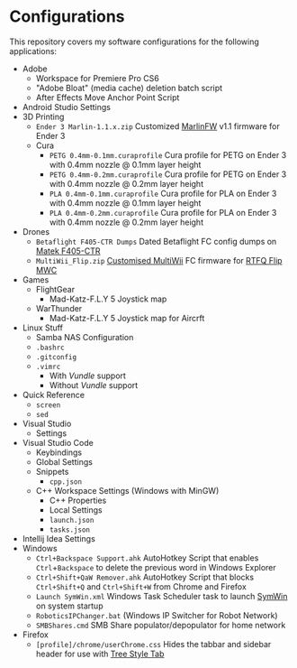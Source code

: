 # Configurations

This repository covers my software configurations for the following applications:

- Adobe
  - Workspace for Premiere Pro CS6
  - "Adobe Bloat" (media cache) deletion batch script
  - After Effects Move Anchor Point Script
- Android Studio Settings
- 3D Printing
  - `Ender 3 Marlin-1.1.x.zip` Customized [MarlinFW](www.marlinfw.org) v1.1 firmware for Ender 3
  - Cura
    - `PETG 0.4mm-0.1mm.curaprofile` Cura profile for PETG on Ender 3 with 0.4mm nozzle @ 0.1mm layer height
    - `PETG 0.4mm-0.2mm.curaprofile` Cura profile for PETG on Ender 3 with 0.4mm nozzle @ 0.2mm layer height
    - `PLA 0.4mm-0.1mm.curaprofile` Cura profile for PLA on Ender 3 with 0.4mm nozzle @ 0.1mm layer height
    - `PLA 0.4mm-0.2mm.curaprofile` Cura profile for PLA on Ender 3 with 0.4mm nozzle @ 0.2mm layer height
- Drones
  - `Betaflight F405-CTR Dumps` Dated Betaflight FC config dumps on [Matek F405-CTR](www.mateksys.com/?portfolio=f405-ctr)
  - `MultiWii_Flip.zip` [Customised MultiWii](www.multiwii.com/wiki/?title=Main_Page) FC firmware for [RTFQ Flip MWC](readytoflyquads.com/flip-mwc-flight-controller)
- Games
  - FlightGear
    - Mad-Katz-F.L.Y 5 Joystick map
  - WarThunder
    - Mad-Katz-F.L.Y 5 Joystick map for Aircrft
- Linux Stuff
  - Samba NAS Configuration
  - `.bashrc`
  - `.gitconfig`
  - `.vimrc`
    - With *Vundle* support
    - Without *Vundle* support
- Quick Reference
  - `screen`
  - `sed`
- Visual Studio
  - Settings
- Visual Studio Code
  - Keybindings
  - Global Settings
  - Snippets
    - `cpp.json`
  - C++ Workspace Settings (Windows with MinGW)
    - C++ Properties
    - Local Settings
    - `launch.json`
    - `tasks.json`
- Intellij Idea Settings
- Windows
  - `Ctrl+Backspace Support.ahk` AutoHotkey Script that enables `Ctrl`+`Backspace` to delete the previous word in Windows Explorer
  - `Ctrl+Shift+QaW Remover.ahk` AutoHotkey Script that blocks `Ctrl+Shift+Q` and `Ctrl+Shift+W` from Chrome and Firefox
  - `Launch SymWin.xml` Windows Task Scheduler task to launch [SymWin](www.github.com/mjvh80/SymWin) on system startup
  - `RoboticsIPChanger.bat` (Windows IP Switcher for Robot Network)
  - `SMBShares.cmd` SMB Share populator/depopulator for home network
- Firefox
  - `[profile]/chrome/userChrome.css` Hides the tabbar and sidebar header for use with [Tree Style Tab](www.addons.mozilla.org/en-US/firefox/addon/tree-style-tab/)

